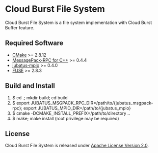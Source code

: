 # Cloud Burst File System 

Cloud Burst File System is a file system implementation with Cloud Burst Buffer feature.

## Required Software
- [CMake](http://www.cmake.org/) >= 2.8.12
- [MessagePack-RPC for C++](http://download.jubat.us/files/source/jubatus_msgpack-rpc/) >= 0.4.4
- [jubatus-mpio](http://download.jubat.us/files/source/jubatus_mpio/) >= 0.4.0
- [FUSE](http://fuse.sourceforge.net/) >= 2.8.3

## Build and Install
1. $ cd .; mkdir build; cd build
2. $ export JUBATUS\_MSGPACK\_RPC\_DIR=/path/to/{jubatus\_msgpack-rpc}; export JUBATUS\_MPIO\_DIR=/path/to/{jubatus\_mpio}
2. $ cmake -DCMAKE\_INSTALL\_PREFIX=/path/to/directory ..
3. $ make; make install (root privilege may be required)

## License
Cloud Burst File System is released under [Apache License Version 2.0](http://www.apache.org/licenses/LICENSE-2.0).
